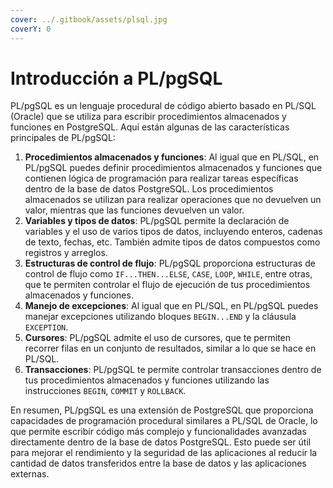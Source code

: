 ```yaml
---
cover: ../.gitbook/assets/plsql.jpg
coverY: 0
---
```


# Introducción a PL/pgSQL

PL/pgSQL es un lenguaje procedural de código abierto basado en PL/SQL (Oracle) que se utiliza para escribir procedimientos almacenados y funciones en PostgreSQL. Aquí están algunas de las características principales de PL/pgSQL:

1. **Procedimientos almacenados y funciones**: Al igual que en PL/SQL, en PL/pgSQL puedes definir procedimientos almacenados y funciones que contienen lógica de programación para realizar tareas específicas dentro de la base de datos PostgreSQL. Los procedimientos almacenados se utilizan para realizar operaciones que no devuelven un valor, mientras que las funciones devuelven un valor.
2. **Variables y tipos de datos**: PL/pgSQL permite la declaración de variables y el uso de varios tipos de datos, incluyendo enteros, cadenas de texto, fechas, etc. También admite tipos de datos compuestos como registros y arreglos.
3. **Estructuras de control de flujo**: PL/pgSQL proporciona estructuras de control de flujo como `IF...THEN...ELSE`, `CASE`, `LOOP`, `WHILE`, entre otras, que te permiten controlar el flujo de ejecución de tus procedimientos almacenados y funciones.
4. **Manejo de excepciones**: Al igual que en PL/SQL, en PL/pgSQL puedes manejar excepciones utilizando bloques `BEGIN...END` y la cláusula `EXCEPTION`.
5. **Cursores**: PL/pgSQL admite el uso de cursores, que te permiten recorrer filas en un conjunto de resultados, similar a lo que se hace en PL/SQL.
6. **Transacciones**: PL/pgSQL te permite controlar transacciones dentro de tus procedimientos almacenados y funciones utilizando las instrucciones `BEGIN`, `COMMIT` y `ROLLBACK`.

En resumen, PL/pgSQL es una extensión de PostgreSQL que proporciona capacidades de programación procedural similares a PL/SQL de Oracle, lo que permite escribir código más complejo y funcionalidades avanzadas directamente dentro de la base de datos PostgreSQL. Esto puede ser útil para mejorar el rendimiento y la seguridad de las aplicaciones al reducir la cantidad de datos transferidos entre la base de datos y las aplicaciones externas.
